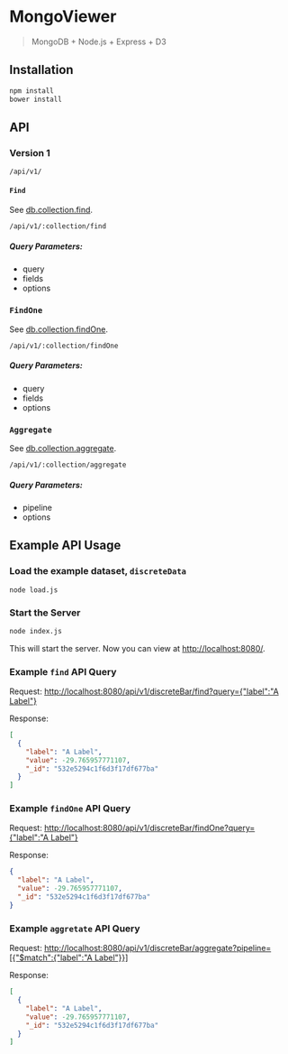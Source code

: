 MongoViewer
===========

> MongoDB + Node.js + Express + D3

## Installation

```bash
npm install
bower install
```

## API

### Version 1

```
/api/v1/
```

#### `Find`

See [db.collection.find](http://docs.mongodb.org/manual/reference/method/db.collection.find/).

```
/api/v1/:collection/find
```

##### Query Parameters:
- query
- fields
- options

### `FindOne`

See [db.collection.findOne](http://docs.mongodb.org/manual/reference/method/db.collection.findOne/).

```
/api/v1/:collection/findOne
```

##### Query Parameters:
- query
- fields
- options

### `Aggregate`

See [db.collection.aggregate](http://docs.mongodb.org/manual/reference/method/db.collection.aggregate/).

```
/api/v1/:collection/aggregate
```

##### Query Parameters:
- pipeline
- options

## Example API Usage

### Load the example dataset, `discreteData`

```
node load.js
```

### Start the Server

```bash
node index.js
```

This will start the server. Now you can view at [http://localhost:8080/](http://localhost:8080/).

### Example `find` API Query

Request: [http://localhost:8080/api/v1/discreteBar/find?query={"label":"A Label"}](http://localhost:8080/api/v1/discreteBar/find?query={%22label%22:%22A%20Label%22})

Response:

```json
[
  {
    "label": "A Label",
    "value": -29.765957771107,
    "_id": "532e5294c1f6d3f17df677ba"
  }
]
```


### Example `findOne` API Query

Request: [http://localhost:8080/api/v1/discreteBar/findOne?query={"label":"A Label"}](http://localhost:8080/api/v1/discreteBar/findOne?query={%22label%22:%22A%20Label%22})

Response:

```json
{
  "label": "A Label",
  "value": -29.765957771107,
  "_id": "532e5294c1f6d3f17df677ba"
}
```


### Example `aggretate` API Query

Request: [http://localhost:8080/api/v1/discreteBar/aggregate?pipeline=[{"$match":{"label":"A Label"}}]](http://localhost:8080/api/v1/discreteBar/aggregate?pipeline=[{%22$match%22:{%22label%22:%22A%20Label%22}}])

Response:

```json
[
  {
    "label": "A Label",
    "value": -29.765957771107,
    "_id": "532e5294c1f6d3f17df677ba"
  }
]
```

